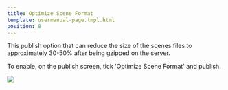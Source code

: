 ```yaml
---
title: Optimize Scene Format
template: usermanual-page.tmpl.html
position: 8
---
```


This publish option that can reduce the size of the scenes files to approximately 30-50% after being gzipped on the server.

To enable, on the publish screen, tick 'Optimize Scene Format' and publish.

![](/images/user-manual/optimization/optimizing-scene-format/optimize-scene-format-publish-dialog.png)